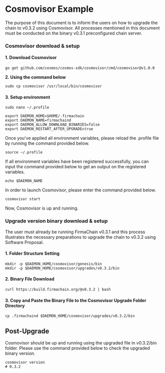 # Cosmovisor Example

The purpose of this document is to inform the users on how to upgrade the chain to v0.3.2 using Cosmovisor. All processes mentioned in this document must be conducted on the binary v0.3.1 preconfigured chain server.

### Cosmovisor download & setup

#### 1. Download Cosmovisor

```
go get github.com/cosmos/cosmos-sdk/cosmovisor/cmd/cosmovisor@v1.0.0
```

**2. Using the command below**

```
sudo cp cosmovisor /usr/local/bin/cosmovisor
```

#### 3. Setup environment

```
sudo nano ~/.profile

export DAEMON_HOME=$HOME/.firmachain
export DAEMON_NAME=firmachaind
export DAEMON_ALLOW_DOWNLOAD_BINARIES=false
export DAEMON_RESTART_AFTER_UPGRADE=true
```

Once you've applied all environment variables, please reload the .profile file by running the command provided below.

```
source ~/.profile
```

If all environment variables have been registered successfully, you can input the command provided below to get an output on the registered variables.

```
echo $DAEMON_NAME
```

In order to launch Cosmovisor, please enter the command provided below.

```
cosmovisor start
```

Now, Cosmovisor is up and running.

### Upgrade version binary download & setup

The user must already be running FirmaChain v0.3.1 and this process illustrates the necessary preparations to upgrade the chain to v0.3.2 using Software Proposal.

#### 1. Folder Structure Setting

```
mkdir -p $DAEMON_HOME/cosmovisor/genesis/bin
mkdir -p $DAEMON_HOME/cosmovisor/upgrades/v0.3.2/bin
```

#### 2. Binary File Download

```
curl https://build.firmachain.org/@v0.3.2 | bash
```

#### 3. Copy and Paste the Binary File to the Cosmovisor Upgrade Folder Directory

```
cp .firmachaind $DAEMON_HOME/cosmovisor/upgrades/v0.3.2/bin
```

## Post-Upgrade

Cosmovisor should be up and running using the upgraded file in v0.3.2/bin folder. Please use the command provided below to check the upgraded binary version.

```
cosmovisor version
# 0.3.2
```

